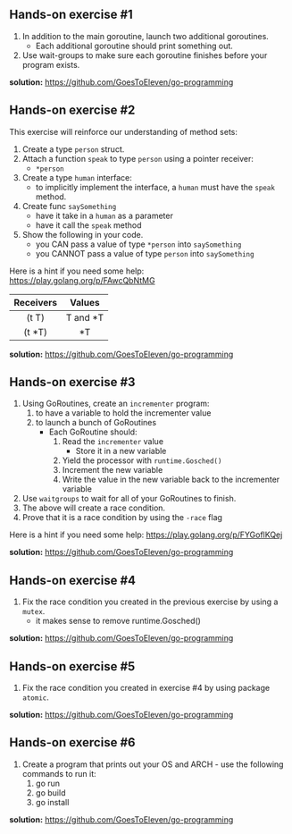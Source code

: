 ## Hands-on exercise #1
1. In addition to the main goroutine, launch two additional goroutines.
    - Each additional goroutine should print something out.
2. Use wait-groups to make sure each goroutine finishes before your program exists.

**solution:** https://github.com/GoesToEleven/go-programming 

## Hands-on exercise #2
This exercise will reinforce our understanding of method sets:
1. Create a type `person` struct.
2. Attach a function `speak` to type `person` using a pointer receiver:
   - `*person`
3. Create a type `human` interface:
   - to implicitly implement the interface, a `human` must have the `speak` method.
4. Create func `saySomething`
   - have it take in a `human` as a parameter
   - have it call the `speak` method
5. Show the following in your code.
   - you CAN pass a value of type `*person` into `saySomething`
   - you CANNOT pass a value of type `person` into `saySomething`

Here is a hint if you need some help: https://play.golang.org/p/FAwcQbNtMG 

   Receivers  | Values 
   :---------:|:------:
   (t T)      | T and *T
   (t *T)     |*T   

**solution:** https://github.com/GoesToEleven/go-programming

## Hands-on exercise #3
1. Using GoRoutines, create an `incrementer` program:
    1. to have a variable to hold the incrementer value
    2. to launch a bunch of GoRoutines
        - Each GoRoutine should:
            1. Read the `incrementer` value
                - Store it in a new variable
            2. Yield the processor with `runtime.Gosched()`
            3. Increment the new variable
            4. Write the value in the new variable back to the incrementer variable
2. Use `waitgroups` to wait for all of your GoRoutines to finish.
3. The above will create a race condition.
4. Prove that it is a race condition by using the `-race` flag

Here is a hint if you need some help: https://play.golang.org/p/FYGoflKQej 

**solution:** https://github.com/GoesToEleven/go-programming 

## Hands-on exercise #4
1. Fix the race condition you created in the previous exercise by using a `mutex`.
    - it makes sense to remove runtime.Gosched()

**solution:** https://github.com/GoesToEleven/go-programming 

## Hands-on exercise #5
1. Fix the race condition you created in exercise #4 by using package `atomic`.

**solution:** https://github.com/GoesToEleven/go-programming

## Hands-on exercise #6
1. Create a program that prints out your OS and ARCH - use the following commands to run it:
      1. go run
      2. go build
      3. go install
      
**solution:** https://github.com/GoesToEleven/go-programming 